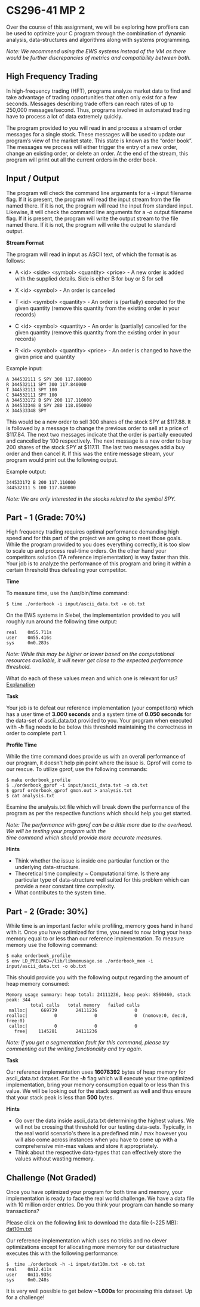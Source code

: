 # CS296-41 MP 2 
Over the course of this assignment, we will be exploring how profilers can be used to optimize your C program through 
the combination of dynamic analysis, data-structures and algorithms along with systems programming. 

*Note: We recommend using the EWS systems instead of the VM as there would be further discrepancies of metrics and 
compatibility between both.*

## High Frequency Trading
In high-frequency trading (HFT), programs analyze market data to find and take advantage of trading opportunities that 
often only exist for a few seconds. Messages describing trade offers can reach rates of up to 250,000 messages/second.
Thus, programs involved in automated trading have to process a lot of data extremely quickly.

The program provided to you will read in and process a stream of order messages for a single stock. These messages will 
be used to update our program’s view of the market state. This state is known as the “order book”. The messages we 
process will either trigger the entry of a new order, change an existing order, or delete an order. 
At the end of the stream, this program will print out all the current orders in the order book.

## Input / Output
The program will check the command line arguments for a *-i* input filename flag. If it is present, the program will read 
the input stream from the file named there. If it is not, the program will read the input from standard input. 
Likewise, it will check the command line arguments for a *-o* output filename flag. If it is present, the program will 
write the output stream to the file named there. If it is not, the program will write the output to standard output.

**Stream Format**

The program will read in input as ASCII text, of which the format is as follows:

+ A \<id> \<side> \<symbol> \<quantity> \<price> - A new order is added with the supplied details.
  Side is either B for buy or S for sell
  
+ X \<id> \<symbol> - An order is cancelled
 
+ T \<id> \<symbol> \<quantity> - An order is (partially) executed for the given quantity (remove this
quantity from the existing order in your records)

+ C \<id> \<symbol> \<quantity> - An order is (partially) cancelled for the given quantity (remove this
quantity from the existing order in your records)

+ R \<id> \<symbol> \<quantity> \<price> - An order is changed to have the given price and quantity

Example input:
```
A 344532111 S SPY 300 117.880000
R 344532111 SPY 300 117.840000
T 344532111 SPY 100
C 344532111 SPY 100
A 344533172 B SPY 200 117.110000
A 344533348 B SPY 280 118.050000
X 344533348 SPY
```

This would be a new order to sell 300 shares of the stock SPY at $117.88. It is followed by a message to change the 
previous order to sell at a price of $117.84. The next two messages indicate that the order is partially executed and 
cancelled by 100 respectively. The next message is a new order to buy 200 shares of the stock SPY at $117.11. The last
two messages add a buy order and then cancel it. If this was the entire message stream, your program would print out the 
following output.

Example output:
```
344533172 B 200 117.110000
344532111 S 100 117.840000
```

*Note: We are only interested in the stocks related to the symbol SPY.*

## Part - 1 (Grade: 70%)
High frequency trading requires optimal performance demanding high speed and for this part of the project we are going
to meet those goals. While the program provided to you does everything correctly, it is too slow to scale up and process 
real-time orders. On the other hand your competitors solution (TA reference implementation) is way faster than this.   
Your job is to analyze the performance of this program and bring it within a certain threshold thus defeating your 
competitor.

**Time**

To measure time, use the /usr/bin/time command: 
```
$ time ./orderbook -i input/ascii_data.txt -o ob.txt
```

On the EWS systems in Siebel, the implementation provided to you will roughly run around the following time output:
```
real    0m55.711s
user    0m55.416s
sys     0m0.283s
```

*Note: While this may be higher or lower based on the computational resources available, it will never get close to the
expected performance threshold.*

What do each of these values mean and which one is relevant for us? 
[Explanation](https://stackoverflow.com/questions/556405/what-do-real-user-and-sys-mean-in-the-output-of-time1/556411) <br/>

**Task**

Your job is to defeat our reference implementation (your competitors) which has a user time of **3.000 seconds** and 
a system time of **0.050 seconds** for the data-set of ascii_data.txt provided to you. Your program when executed with 
**_-h_** flag needs to be below this threshold maintaining the correctness in order to complete part 1.

**Profile Time**

While the time command does provide us with an overall performance of our program, it doesn't help pin point where the 
issue is. Gprof will come to our rescue. To utilize gprof, use the following commands:

```
$ make orderbook_profile
$ ./orderbook_gprof -i input/ascii_data.txt -o ob.txt
$ gprof orderbook_gprof gmon.out > analysis.txt
$ cat analysis.txt
``` 

Examine the analysis.txt file which will break down the performance of the program as per the respective functions which
should help you get started. 

*Note: The performance with gprof can be a little more due to the overhead. We will be testing your program with the \
time command which should provide more accurate measures.*

**Hints**
- Think whether the issue is inside one particular function or the underlying data-structure. 
- Theoretical time complexity ~ Computational time. Is there any particular type of data-structure well suited for this 
problem which can provide a near constant time complexity.
- What contributes to the system time. 

## Part - 2 (Grade: 30%)
While time is an important factor while profiling, memory goes hand in hand with it. Once you have optimized for time, 
you need to now bring your heap memory equal to or less than our reference implementation. To measure memory use the 
following command:

``` 
$ make orderbook_profile
$ env LD_PRELOAD=/lib/libmemusage.so ./orderbook_mem -i input/ascii_data.txt -o ob.txt
```

This should provide you with the following output regarding the amount of heap memory consumed:
```
Memory usage summary: heap total: 24111236, heap peak: 8560460, stack peak: 344
         total calls   total memory   failed calls
 malloc|     669739       24111236              0
realloc|          0              0              0  (nomove:0, dec:0, free:0)
 calloc|          0              0              0
   free|    1145281       24111236
```
*Note: If you get a segmentation fault for this command, please try commenting out the writing functionality and try again.*

**Task**

Our reference implementation uses **16078392** bytes of heap memory for ascii_data.txt dataset. For the **_-h_** flag which will 
execute your time optimized implementation, bring your memory consumption equal to or less than this value. We will be looking 
out for the stack segment as well and thus ensure that your stack peak is less than **500** bytes.

**Hints**
- Go over the data inside ascii_data.txt determining the highest values. We will not be crossing that threshold for our 
testing data-sets. Typically, in the real world scenario's there is a predefined min / max however you will also come 
across instances when you have to come up with a comprehensive min-max values and store it appropriately.
- Think about the respective data-types that can effectively store the values without wasting memory.


## Challenge (Not Graded)
Once you have optimized your program for both time and memory, your implementation is ready to face the real world challenge. 
We have a data file with 10 million order entries. Do you think your program can handle so many transactions?

Please click on the following link to download the data file (~225 MB): [dat10m.txt](https://drive.google.com/file/d/1Km9UF0DLtsl4Zq3oYp5Af5EVg262JG3S/view?usp=sharing)

Our reference implementation which uses no tricks and no clever optimizations except for allocating more memory for our 
datastructure executes this with the following performance:
```
$  time ./orderbook -h -i input/dat10m.txt -o ob.txt
real    0m12.411s
user    0m11.935s
sys     0m0.248s
```

It is very well possible to get below **~1.000s** for processing this dataset. Up for a challenge!







